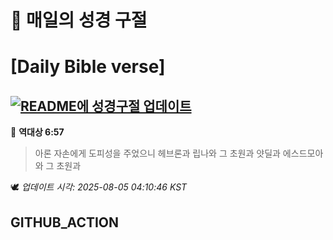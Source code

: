 # 🙏 매일의 성경 구절
# [Daily Bible verse]
## [![README에 성경구절 업데이트](https://github.com/DONGSUKA/first_test/actions/workflows/update-readme-bible.yml/badge.svg)](https://github.com/DONGSUKA/first_test/actions/workflows/update-readme-bible.yml)
<!-- START_BIBLE_VERSE -->
📖 **역대상 6:57**
> 아론 자손에게 도피성을 주었으니 헤브론과 립나와 그 초원과 얏딜과 에스드모아와 그 초원과

🕊️ _업데이트 시각: 2025-08-05 04:10:46 KST_
  <!-- END_BIBLE_VERSE -->
## GITHUB_ACTION
